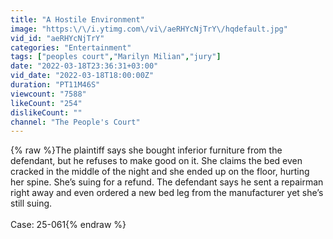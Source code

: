 ```yaml
---
title: "A Hostile Environment"
image: "https:\/\/i.ytimg.com\/vi\/aeRHYcNjTrY\/hqdefault.jpg"
vid_id: "aeRHYcNjTrY"
categories: "Entertainment"
tags: ["peoples court","Marilyn Milian","jury"]
date: "2022-03-18T23:36:31+03:00"
vid_date: "2022-03-18T18:00:00Z"
duration: "PT11M46S"
viewcount: "7588"
likeCount: "254"
dislikeCount: ""
channel: "The People's Court"
---
```

{% raw %}The plaintiff says she bought inferior furniture from the defendant, but he refuses to make good on it. She claims the bed even cracked in the middle of the night and she ended up on the floor, hurting her spine. She’s suing for a refund. The defendant says he sent a repairman right away and even ordered a new bed leg from the manufacturer yet she’s still suing. <br /><br />Case: 25-061{% endraw %}
